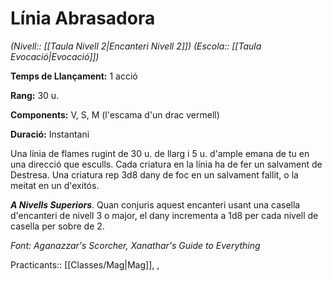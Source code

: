 # Línia Abrasadora

*(Nivell:: [[Taula Nivell 2|Encanteri Nivell 2]]) (Escola:: [[Taula Evocació|Evocació]])*

**Temps de Llançament:** 1 acció

**Rang:** 30 u.

**Components:** V, S, M (l'escama d'un drac vermell)

**Duració:** Instantani

Una línia de flames rugint de 30 u. de llarg i 5 u. d'ample emana de tu en una direcció que esculls. Cada criatura en la línia ha de fer un salvament de Destresa. Una criatura rep 3d8 dany de foc en un salvament fallit, o la meitat en un d'exitós.

***A Nivells Superiors***. Quan conjuris aquest encanteri usant una casella d'encanteri de nivell 3 o major, el dany incrementa a 1d8 per cada nivell de casella per sobre de 2.


*Font: Aganazzar's Scorcher, Xanathar's Guide to Everything*



Practicants:: [[Classes/Mag|Mag]], ,